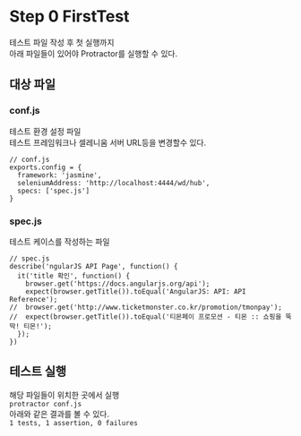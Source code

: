 # Step 0 FirstTest
테스트 파일 작성 후 첫 실행까지  
아래 파일들이 있어야 Protractor를 실행할 수 있다.

## 대상 파일
### conf.js
테스트 환경 설정 파일  
테스트 프레임워크나 셀레니움 서버 URL등을 변경할수 있다.

    // conf.js
    exports.config = {
      framework: 'jasmine',
      seleniumAddress: 'http://localhost:4444/wd/hub',
      specs: ['spec.js']
    }


### spec.js
테스트 케이스를 작성하는 파일  

    // spec.js
    describe('ngularJS API Page', function() {
      it('title 확인', function() {
    	browser.get('https://docs.angularjs.org/api');
    	expect(browser.getTitle()).toEqual('AngularJS: API: API Reference');
    //  browser.get('http://www.ticketmonster.co.kr/promotion/tmonpay');
    //  expect(browser.getTitle()).toEqual('티몬페이 프로모션 - 티몬 :: 쇼핑을 뚝딱! 티몬!');
      });
    })
    
## 테스트 실행
해당 파일들이 위치한 곳에서 실행  
`protractor conf.js`  
아래와 같은 결과를 볼 수 있다.  
`1 tests, 1 assertion, 0 failures`
